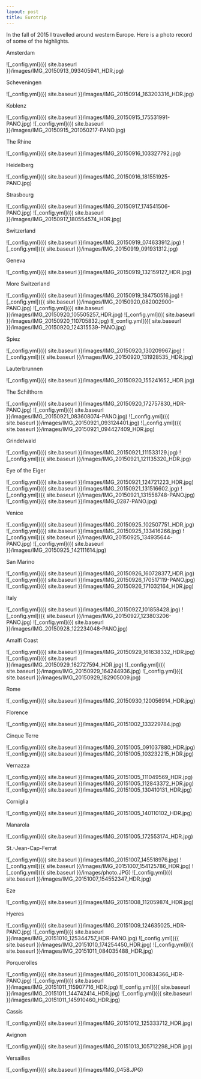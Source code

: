 ```yaml
---
layout: post
title: Eurotrip
---
```


In the fall of 2015 I travelled around western Europe. Here is a photo record of some of the highlights.

Amsterdam

![_config.yml]({{ site.baseurl }}/images/IMG_20150913_093405941_HDR.jpg)

Scheveningen

![_config.yml]({{ site.baseurl }}/images/IMG_20150914_163203316_HDR.jpg)

Koblenz

![_config.yml]({{ site.baseurl }}/images/IMG_20150915_175531991-PANO.jpg)
![_config.yml]({{ site.baseurl }}/images/IMG_20150915_201050217-PANO.jpg)

The Rhine

![_config.yml]({{ site.baseurl }}/images/IMG_20150916_103327792.jpg)

Heidelberg

![_config.yml]({{ site.baseurl }}/images/IMG_20150916_181551925-PANO.jpg)

Strasbourg

![_config.yml]({{ site.baseurl }}/images/IMG_20150917_174541506-PANO.jpg)
![_config.yml]({{ site.baseurl }}/images/IMG_20150917_180554574_HDR.jpg)

Switzerland

![_config.yml]({{ site.baseurl }}/images/IMG_20150919_074633912.jpg)
![_config.yml]({{ site.baseurl }}/images/IMG_20150919_091931312.jpg)

Geneva

![_config.yml]({{ site.baseurl }}/images/IMG_20150919_132159127_HDR.jpg)

More Switzerland

![_config.yml]({{ site.baseurl }}/images/IMG_20150919_184750516.jpg)
![_config.yml]({{ site.baseurl }}/images/IMG_20150920_082002900-PANO.jpg)
![_config.yml]({{ site.baseurl }}/images/IMG_20150920_105505257_HDR.jpg)
![_config.yml]({{ site.baseurl }}/images/IMG_20150920_110705832.jpg)
![_config.yml]({{ site.baseurl }}/images/IMG_20150920_124315539-PANO.jpg)

Spiez

![_config.yml]({{ site.baseurl }}/images/IMG_20150920_130209967.jpg)
![_config.yml]({{ site.baseurl }}/images/IMG_20150920_131928535_HDR.jpg)

Lauterbrunnen

![_config.yml]({{ site.baseurl }}/images/IMG_20150920_155241652_HDR.jpg)

The Schilthorn

![_config.yml]({{ site.baseurl }}/images/IMG_20150920_172757830_HDR-PANO.jpg)
![_config.yml]({{ site.baseurl }}/images/IMG_20150921_083608074-PANO.jpg)
![_config.yml]({{ site.baseurl }}/images/IMG_20150921_093124401.jpg)
![_config.yml]({{ site.baseurl }}/images/IMG_20150921_094427409_HDR.jpg)

Grindelwald

![_config.yml]({{ site.baseurl }}/images/IMG_20150921_111533129.jpg)
![_config.yml]({{ site.baseurl }}/images/IMG_20150921_121135320_HDR.jpg)

Eye of the Eiger

![_config.yml]({{ site.baseurl }}/images/IMG_20150921_124721223_HDR.jpg)
![_config.yml]({{ site.baseurl }}/images/IMG_20150921_131516602.jpg)
![_config.yml]({{ site.baseurl }}/images/IMG_20150921_131558748-PANO.jpg)
![_config.yml]({{ site.baseurl }}/images/IMG_0287-PANO.jpg)

Venice

![_config.yml]({{ site.baseurl }}/images/IMG_20150925_102507751_HDR.jpg)
![_config.yml]({{ site.baseurl }}/images/IMG_20150925_133416266.jpg)
![_config.yml]({{ site.baseurl }}/images/IMG_20150925_134935644-PANO.jpg)
![_config.yml]({{ site.baseurl }}/images/IMG_20150925_142111614.jpg)

San Marino

![_config.yml]({{ site.baseurl }}/images/IMG_20150926_160728377_HDR.jpg)
![_config.yml]({{ site.baseurl }}/images/IMG_20150926_170517119-PANO.jpg)
![_config.yml]({{ site.baseurl }}/images/IMG_20150926_171032164_HDR.jpg)

Italy

![_config.yml]({{ site.baseurl }}/images/IMG_20150927_101858428.jpg)
![_config.yml]({{ site.baseurl }}/images/IMG_20150927_123803206-PANO.jpg)
![_config.yml]({{ site.baseurl }}/images/IMG_20150928_122234048-PANO.jpg)

Amalfi Coast

![_config.yml]({{ site.baseurl }}/images/IMG_20150929_161638332_HDR.jpg)
![_config.yml]({{ site.baseurl }}/images/IMG_20150929_162727594_HDR.jpg)
![_config.yml]({{ site.baseurl }}/images/IMG_20150929_164244936.jpg)
![_config.yml]({{ site.baseurl }}/images/IMG_20150929_182905009.jpg)

Rome

![_config.yml]({{ site.baseurl }}/images/IMG_20150930_120056914_HDR.jpg)

Florence

![_config.yml]({{ site.baseurl }}/images/IMG_20151002_133229784.jpg)

Cinque Terre

![_config.yml]({{ site.baseurl }}/images/IMG_20151005_091037880_HDR.jpg)
![_config.yml]({{ site.baseurl }}/images/IMG_20151005_103232215_HDR.jpg)

Vernazza

![_config.yml]({{ site.baseurl }}/images/IMG_20151005_111049569_HDR.jpg)
![_config.yml]({{ site.baseurl }}/images/IMG_20151005_112843372_HDR.jpg)
![_config.yml]({{ site.baseurl }}/images/IMG_20151005_130410131_HDR.jpg)

Corniglia

![_config.yml]({{ site.baseurl }}/images/IMG_20151005_140110102_HDR.jpg)

Manarola

![_config.yml]({{ site.baseurl }}/images/IMG_20151005_172553174_HDR.jpg)

St.-Jean-Cap-Ferrat

![_config.yml]({{ site.baseurl }}/images/IMG_20151007_145518976.jpg)
![_config.yml]({{ site.baseurl }}/images/IMG_20151007_154125786_HDR.jpg)
![_config.yml]({{ site.baseurl }}/images/photo.JPG)
![_config.yml]({{ site.baseurl }}/images/IMG_20151007_154552347_HDR.jpg)

Eze

![_config.yml]({{ site.baseurl }}/images/IMG_20151008_112059874_HDR.jpg)

Hyeres

![_config.yml]({{ site.baseurl }}/images/IMG_20151009_124635025_HDR-PANO.jpg)
![_config.yml]({{ site.baseurl }}/images/IMG_20151010_125344757_HDR-PANO.jpg)
![_config.yml]({{ site.baseurl }}/images/IMG_20151010_174254450_HDR.jpg)
![_config.yml]({{ site.baseurl }}/images/IMG_20151011_084035488_HDR.jpg)

Porquerolles

![_config.yml]({{ site.baseurl }}/images/IMG_20151011_100834366_HDR-PANO.jpg)
![_config.yml]({{ site.baseurl }}/images/IMG_20151011_115907716_HDR.jpg)
![_config.yml]({{ site.baseurl }}/images/IMG_20151011_144742414_HDR.jpg)
![_config.yml]({{ site.baseurl }}/images/IMG_20151011_145910460_HDR.jpg)

Cassis

![_config.yml]({{ site.baseurl }}/images/IMG_20151012_125333712_HDR.jpg)

Avignon

![_config.yml]({{ site.baseurl }}/images/IMG_20151013_105712298_HDR.jpg)

Versailles

![_config.yml]({{ site.baseurl }}/images/IMG_0458.JPG)
